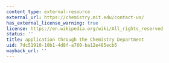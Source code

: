 ```yaml
---
content_type: external-resource
external_url: https://chemistry.mit.edu/contact-us/
has_external_license_warning: true
license: https://en.wikipedia.org/wiki/All_rights_reserved
status: ''
title: application through the Chemistry Department
uid: 7dc51910-10b1-4d8f-a760-ba12e485ecb5
wayback_url: ''
---
```

